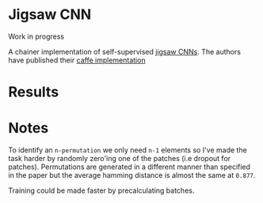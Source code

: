 # Jigsaw CNN

Work in progress

A chainer implementation of self-supervised [jigsaw CNNs](https://arxiv.org/abs/1603.09246). The authors have published their [caffe implementation](https://github.com/MehdiNoroozi/JigsawPuzzleSolver)

# Results



# Notes

To identify an `n-permutation` we only need `n-1` elements so I've made the task harder by randomly zero'ing one of the patches (i.e dropout for patches). Permutations are generated in a different manner than specified in the paper but the average hamming distance is almost the same at `0.877`.

Training could be made faster by precalculating batches. 
